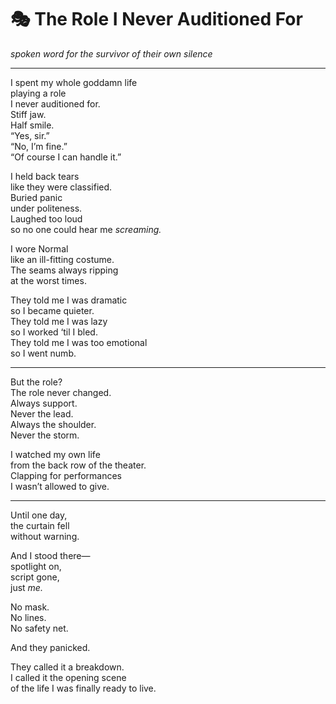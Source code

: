 # 🎭 The Role I Never Auditioned For

*spoken word for the survivor of their own silence*

---

I spent my whole goddamn life  
playing a role  
I never auditioned for.  
Stiff jaw.  
Half smile.  
“Yes, sir.”  
“No, I’m fine.”  
“Of course I can handle it.”

I held back tears  
like they were classified.  
Buried panic  
under politeness.  
Laughed too loud  
so no one could hear me *screaming.*

I wore Normal  
like an ill-fitting costume.  
The seams always ripping  
at the worst times.

They told me I was dramatic  
so I became quieter.  
They told me I was lazy  
so I worked ‘til I bled.  
They told me I was too emotional  
so I went numb.

---

But the role?  
The role never changed.  
Always support.  
Never the lead.  
Always the shoulder.  
Never the storm.

I watched my own life  
from the back row of the theater.  
Clapping for performances  
I wasn’t allowed to give.

---

Until one day,  
the curtain fell  
without warning.

And I stood there—  
spotlight on,  
script gone,  
just *me.*

No mask.  
No lines.  
No safety net.

And they panicked.

They called it a breakdown.  
I called it the opening scene  
of the life I was finally ready to live.

